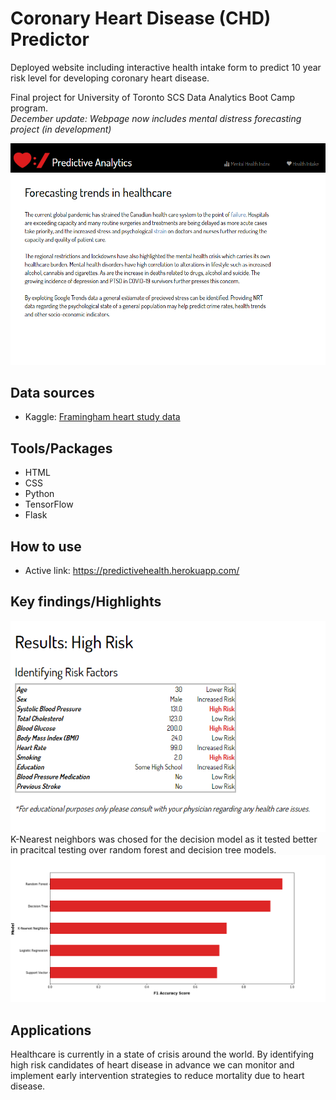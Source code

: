 # Coronary Heart Disease (CHD) Predictor

Deployed website including interactive health intake form to predict 10 year risk level for developing coronary heart disease.

Final project for University of Toronto SCS Data Analytics Boot Camp program.<br>
*December update: Webpage now includes mental distress forecasting project (in development)*

![index](./static/images/index.png)

## Data sources
* Kaggle: [Framingham heart study data](https://www.kaggle.com/amanajmera1/framingham-heart-study-dataset)
## Tools/Packages
* HTML
* CSS
* Python
* TensorFlow
* Flask

## How to use
* Active link: https://predictivehealth.herokuapp.com/ 

## Key findings/Highlights
![results](./static/images/results.png)
<br>
K-Nearest neighbors was chosed for the decision model as it tested better in pracitcal testing over random forest and decision tree models.
<br> 
![f-1 scores](./static/images/bar_chart2.png)

## Applications
Healthcare is currently in a state of crisis around the world. By identifying high risk candidates of heart disease in advance we can monitor and implement early intervention strategies to reduce mortality due to heart disease. 
